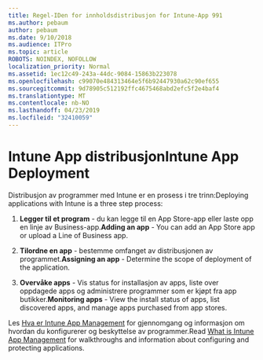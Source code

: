 ```yaml
---
title: Regel-IDen for innholdsdistribusjon for Intune-App 991
ms.author: pebaum
author: pebaum
ms.date: 9/10/2018
ms.audience: ITPro
ms.topic: article
ROBOTS: NOINDEX, NOFOLLOW
localization_priority: Normal
ms.assetid: 1ec12c49-243a-44dc-9084-15863b223078
ms.openlocfilehash: c99070e484313464e5f6b92447930a62c90ef655
ms.sourcegitcommit: 9d78905c512192ffc4675468abd2efc5f2e4baf4
ms.translationtype: MT
ms.contentlocale: nb-NO
ms.lasthandoff: 04/23/2019
ms.locfileid: "32410059"
---
```

# <a name="intune-app-deployment"></a><span data-ttu-id="7dda0-102">Intune App distribusjon</span><span class="sxs-lookup"><span data-stu-id="7dda0-102">Intune App Deployment</span></span>

<span data-ttu-id="7dda0-103">Distribusjon av programmer med Intune er en prosess i tre trinn:</span><span class="sxs-lookup"><span data-stu-id="7dda0-103">Deploying applications with Intune is a three step process:</span></span>
  
1. <span data-ttu-id="7dda0-104">**Legger til et program** - du kan legge til en App Store-app eller laste opp en linje av Business-app.</span><span class="sxs-lookup"><span data-stu-id="7dda0-104">**Adding an app** - You can add an App Store app or upload a Line of Business app.</span></span> 
    
2. <span data-ttu-id="7dda0-105">**Tilordne en app** - bestemme omfanget av distribusjonen av programmet.</span><span class="sxs-lookup"><span data-stu-id="7dda0-105">**Assigning an app** - Determine the scope of deployment of the application.</span></span> 
    
3. <span data-ttu-id="7dda0-106">**Overvåke apps** - Vis status for installasjon av apps, liste over oppdagede apps og administrere programmer som er kjøpt fra app butikker.</span><span class="sxs-lookup"><span data-stu-id="7dda0-106">**Monitoring apps** - View the install status of apps, list discovered apps, and manage apps purchased from app stores.</span></span> 
    
<span data-ttu-id="7dda0-107">Les [Hva er Intune App Management](https://docs.microsoft.com/intune/app-management) for gjennomgang og informasjon om hvordan du konfigurerer og beskyttelse av programmer.</span><span class="sxs-lookup"><span data-stu-id="7dda0-107">Read [What is Intune App Management](https://docs.microsoft.com/intune/app-management) for walkthroughs and information about configuring and protecting applications.</span></span> 
  

